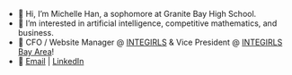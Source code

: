 - 👋 Hi, I’m Michelle Han, a sophomore at Granite Bay High School.
- 🧠 I’m interested in artificial intelligence, competitive mathematics, and business.
- 🌉 CFO / Website Manager @ [INTEGIRLS](https://www.integirls.org/) & Vice President @ [INTEGIRLS Bay Area](bayarea.integirls.org)! 
- 💌 [Email](mailto:michellehan2007agt@gmail.com?%20Source%20Han%20Sans) | [LinkedIn](https://www.linkedin.com/in/michellehhan/)

<!---
michellehhan/michellehhan is a ✨ special ✨ repository because its `README.md` (this file) appears on your GitHub profile.
You can click the Preview link to take a look at your changes.
--->

